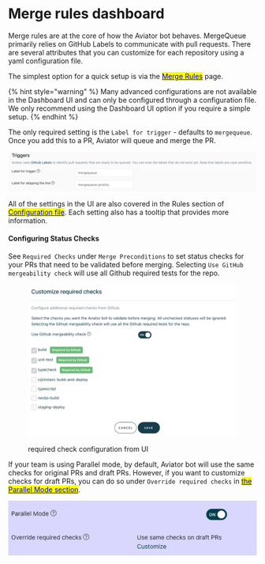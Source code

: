 # Merge rules dashboard

Merge rules are at the core of how the Aviator bot behaves. MergeQueue primarily relies on GitHub Labels to communicate with pull requests. There are several attributes that you can customize for each repository using a yaml configuration file.

The simplest option for a quick setup is via the [<mark style="color:blue;">Merge Rules</mark>](https://app.aviator.co/github/rules) page.

{% hint style="warning" %}
Many advanced configurations are not available in the Dashboard UI and can only be configured through a configuration file. We only recommend using the Dashboard UI option if you require a simple setup.
{% endhint %}

The only required setting is the `Label for trigger` -  defaults to `mergequeue`. Once you add this to a PR, Aviator will queue and merge the PR.

![Label for trigger is the only required setting.](<../.gitbook/assets/Screen Shot 2022-05-23 at 5.43.35 PM.png>)

All of the settings in the UI are also covered in the Rules section of [<mark style="color:blue;">Configuration file</mark>](configuration-file/complete-reference-guide.md). Each setting also has a tooltip that provides more information.

#### Configuring Status Checks

See `Required Checks` under `Merge Preconditions` to set status checks for your PRs that need to be validated before merging. Selecting `Use GitHub mergeability check` will use all Github required tests for the repo.

<figure><img src="../.gitbook/assets/required_checks.png" alt=""><figcaption><p>required check configuration from UI</p></figcaption></figure>

If your team is using Parallel mode, by default, Aviator bot will use the same checks for original PRs and draft PRs. However, if you want to customize checks for draft PRs, you can do so under `Override required checks` in [<mark style="color:blue;">the Parallel Mode section</mark>](parallel-mode/).

![Override required checks for draft PRs.](<../.gitbook/assets/Screen Shot 2022-07-13 at 4.37.18 PM.png>)
